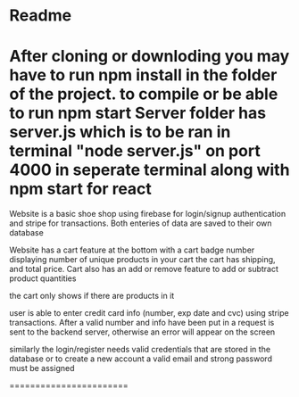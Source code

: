 Readme
============================================
After cloning or downloding you may have to run npm install in the folder of the project. to compile or be able to run npm start
Server folder has server.js which is to be ran in terminal "node server.js" on port 4000 in seperate terminal 
along with npm start for react
==============================================

Website is a basic shoe shop using firebase for login/signup authentication and stripe for transactions.
Both enteries of data are saved to their own database

Website has a cart feature at the bottom with a cart badge number displaying number of unique products in your cart
the cart has shipping, and total price. Cart also has an add or remove feature to add or subtract product quantities

the cart only shows if there are products in it

user is able to enter credit card info (number, exp date and cvc) using stripe transactions. After a valid number and info
have been put in a request is sent to the backend server, otherwise an error will appear on the screen

similarly the login/register needs valid credentials that are stored in the database or to create a new account
a valid email and strong password must be assigned

=======================
